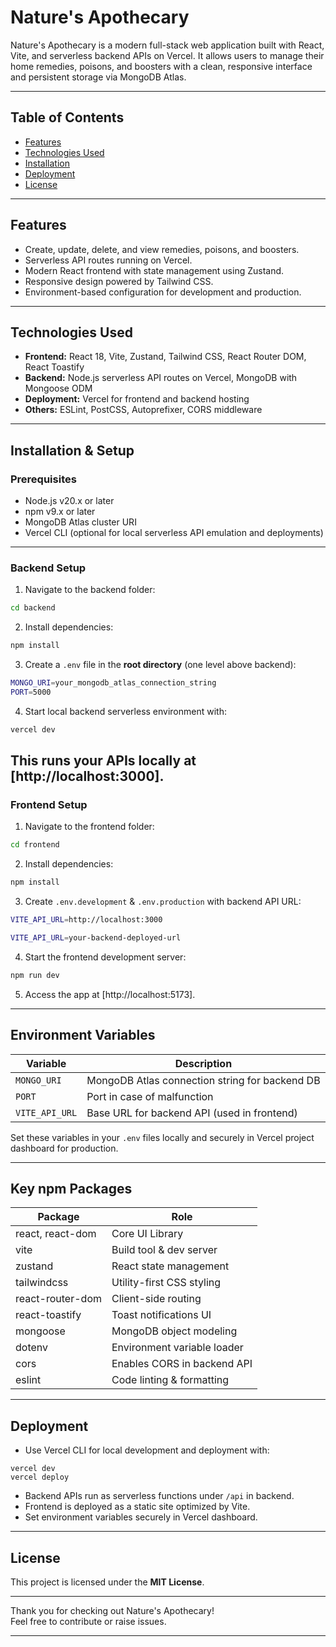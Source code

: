 # **Nature's Apothecary**

Nature's Apothecary is a modern full-stack web application built with React, Vite, and serverless backend APIs on Vercel. It allows users to manage their home remedies, poisons, and boosters with a clean, responsive interface and persistent storage via MongoDB Atlas.

---
## **Table of Contents**

- [Features](#features)
- [Technologies Used](#technologies-used)
- [Installation](#installation)
- [Deployment](#deployment)
- [License](#license)
---

## **Features**
- Create, update, delete, and view remedies, poisons, and boosters.
- Serverless API routes running on Vercel.
- Modern React frontend with state management using Zustand.
- Responsive design powered by Tailwind CSS.
- Environment-based configuration for development and production.

---

## **Technologies Used**

- **Frontend:** React 18, Vite, Zustand, Tailwind CSS, React Router DOM, React Toastify
- **Backend:** Node.js serverless API routes on Vercel, MongoDB with Mongoose ODM
- **Deployment:** Vercel for frontend and backend hosting
- **Others:** ESLint, PostCSS, Autoprefixer, CORS middleware

---

## **Installation & Setup**

### Prerequisites

- Node.js v20.x or later
- npm v9.x or later
- MongoDB Atlas cluster URI
- Vercel CLI (optional for local serverless API emulation and deployments)

---

### Backend Setup

1. Navigate to the backend folder:
```bash
cd backend
```
2. Install dependencies:
```bash
npm install
```
3. Create a `.env` file in the **root directory** (one level above backend):
```bash
MONGO_URI=your_mongodb_atlas_connection_string
PORT=5000
```
4. Start local backend serverless environment with:
```bash
vercel dev
```
This runs your APIs locally at [http://localhost:3000].
---

### Frontend Setup

1. Navigate to the frontend folder:
```bash
cd frontend
```
2. Install dependencies:
```bash
npm install
```
3. Create `.env.development` & `.env.production` with backend API URL:
```bash
VITE_API_URL=http://localhost:3000
```
```bash
VITE_API_URL=your-backend-deployed-url
```
4. Start the frontend development server:
```bash
npm run dev
```
5. Access the app at [http://localhost:5173].

---

## Environment Variables

| Variable       | Description                            |
|----------------|------------------------------------|
| `MONGO_URI`    | MongoDB Atlas connection string for backend DB |
| `PORT`         | Port in case of malfunction                    |
| `VITE_API_URL` | Base URL for backend API (used in frontend)     |

Set these variables in your `.env` files locally and securely in Vercel project dashboard for production.

---

## Key npm Packages

| Package              | Role                                         |
|----------------------|----------------------------------------------|
| react, react-dom     | Core UI Library                              |
| vite                 | Build tool & dev server                       |
| zustand              | React state management                        |
| tailwindcss          | Utility-first CSS styling                      |
| react-router-dom     | Client-side routing                           |
| react-toastify       | Toast notifications UI                        |
| mongoose             | MongoDB object modeling                       |
| dotenv               | Environment variable loader                    |
| cors                 | Enables CORS in backend API                   |
| eslint               | Code linting & formatting                     |

---

## **Deployment**

- Use Vercel CLI for local development and deployment with:

```
vercel dev
vercel deploy
```
- Backend APIs run as serverless functions under `/api` in backend.
- Frontend is deployed as a static site optimized by Vite.
- Set environment variables securely in Vercel dashboard.

---

## **License**

This project is licensed under the **MIT License**.

---

Thank you for checking out Nature's Apothecary!  
Feel free to contribute or raise issues.

---